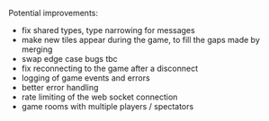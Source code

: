 Potential improvements:

- fix shared types, type narrowing for messages
- make new tiles appear during the game, to fill the gaps made by merging
- swap edge case bugs tbc
- fix reconnecting to the game after a disconnect
- logging of game events and errors
- better error handling
- rate limiting of the web socket connection
- game rooms with multiple players / spectators
